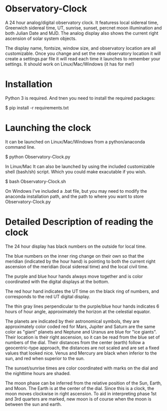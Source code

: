 # Observatory-Clock
A 24 hour analog/digital observatory clock.  It featuress local sidereal time, Greenwich sidereal time, UT, sunrise, sunset, percnet moon illumination and both Julian Date and MJD.  The analog display also shows the current right ascension of solar system objects.

The display name, fontsize, window size, and observatory location are all customizable.  Once you change and set the new observatory location it will create a settings.par file it will read each time it launches to remember your settings. It should work on Linux/Mac/Windows (it has for me!)

# Installation
Python 3 is required.  And tnen you need to install the required packages:

$ pip install -r requirements.txt

# Launching the clock

It can be launched on Linux/Mac/Windows from a python/anaconda command line.

$ python Observatory-Clock.py

In Linux/Mac
It can also be launched by using the included customizable shell (bash/sh) script.  Which you could make exacutable if you wish.

$ bash Observatory-Clock.sh

On Windows I've included a .bat file, but you may need to modify the anaconda installation path, and the path to where you want to store Observatory-Clock.py

# Detailed Description of reading the clock
The 24 hour display has black numbers on the outside for local time.

The blue numbers on the inner ring change on their own so that the meridian (indicated by the hour hand) is pointing to both the current right ascension of the meridian (local sidereal time) and the local civil time.

The purple and blue hour hands always move together and is color coordinated with the digital displays at the bottom.

The red hour hand indicates the UT time on the black ring of numbers, and corresponds to the red UT digital display.

The thin gray lines perpendicular to the purple/blue hour hands indicates 6 hours of hour angle, approximately the horizon at the celestial equator.

The planets are indicated by their astronomical symbols, they are approximately color coded red for Mars, Jupiter and Saturn are the same color as "giant" planets and Neptune and Uranus are blue for "ice giants". Their location is their right ascension, so it can be read from the blue set of numbers of the dial.  Their distances from the center (earth) follow a geocentric-type approach, the distances are not scaled and are set a fixed values that looked
nice. Venus and Mercury are black when inferior to the sun, and red when superior to the sun.

The sunset/sunrise times are color coordinated with marks on the dial and the nighttime hours are shaded.

The moon phase can be inferred from the relative position of the Sun, Earth, and Moon.  The Earth is at the center of the dial.  Since this is a clock, the moon moves clockwise in right ascension. To aid in interpreting phase 1st and 3rd quarters are marked, new moon is of course when the moon is between the sun and earth.
